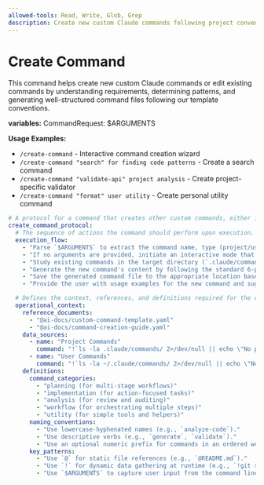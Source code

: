 ```yaml
---
allowed-tools: Read, Write, Glob, Grep
description: Create new custom Claude commands following project conventions
---
```


# Create Command

This command helps create new custom Claude commands or edit existing commands by understanding requirements, determining patterns, and generating well-structured command files following our template conventions.

**variables:**
CommandRequest: $ARGUMENTS

**Usage Examples:**

- `/create-command` - Interactive command creation wizard
- `/create-command "search" for finding code patterns` - Create a search command
- `/create-command "validate-api" project analysis` - Create project-specific validator
- `/create-command "format" user utility` - Create personal utility command


```yaml
# A protocol for a command that creates other custom commands, either interactively or via arguments.
create_command_protocol:
  # The sequence of actions the command should perform upon execution.
  execution_flow:
    - "Parse `$ARGUMENTS` to extract the command name, type (project/user), and category."
    - "If no arguments are provided, initiate an interactive mode that prompts the user for the command's details (name, type, category, description, etc.)."
    - "Study existing commands in the target directory (`.claude/commands/` or `~/.claude/commands/`) to understand local patterns and conventions."
    - "Generate the new command's content by following the standard 6-part template structure."
    - "Save the generated command file to the appropriate location based on the specified type (project or user)."
    - "Provide the user with usage examples for the new command and suggest next steps, such as testing or sharing."

  # Defines the context, references, and definitions required for the command's operation.
  operational_context:
    reference_documents:
      - "@ai-docs/custom-command-template.yaml"
      - "@ai-docs/command-creation-guide.yaml"
    data_sources:
      - name: "Project Commands"
        command: "!`ls -la .claude/commands/ 2>/dev/null || echo \"No project commands yet\"`"
      - name: "User Commands"
        command: "!`ls -la ~/.claude/commands/ 2>/dev/null || echo \"No user commands yet\"`"
    definitions:
      command_categories:
        - "planning (for multi-stage workflows)"
        - "implementation (for action-focused tasks)"
        - "analysis (for review and auditing)"
        - "workflow (for orchestrating multiple steps)"
        - "utility (for simple tools and helpers)"
      naming_conventions:
        - "Use lowercase-hyphenated names (e.g., `analyze-code`)."
        - "Use descriptive verbs (e.g., `generate`, `validate`)."
        - "Use an optional numeric prefix for commands in an ordered workflow (e.g., `01-plan`)."
      key_patterns:
        - "Use `@` for static file references (e.g., `@README.md`)."
        - "Use `!` for dynamic data gathering at runtime (e.g., `!git status`)."
        - "Use `$ARGUMENTS` to capture user input from the command line."
```